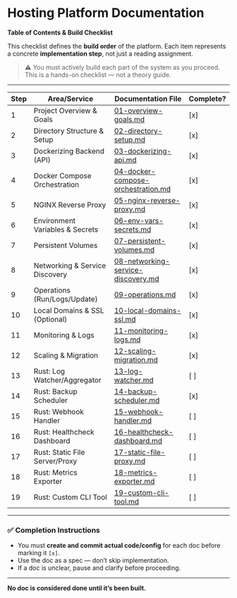 # Hosting Platform Documentation
**Table of Contents & Build Checklist**

This checklist defines the **build order** of the platform. Each item represents a concrete **implementation step**, not just a reading assignment.

> ⚠️ You must actively build each part of the system as you proceed.  
> This is a hands-on checklist — not a theory guide.

---

| Step | Area/Service | Documentation File | Complete? |
|------|--------------|--------------------|-----------|
| 1 | Project Overview & Goals | [01-overview-goals.md](./01-overview-goals.md) | [x] |
| 2 | Directory Structure & Setup | [02-directory-setup.md](./02-directory-setup.md) | [x] |
| 3 | Dockerizing Backend (API) | [03-dockerizing-api.md](./03-dockerizing-api.md) | [x] |
| 4 | Docker Compose Orchestration | [04-docker-compose-orchestration.md](./04-docker-compose-orchestration.md) | [x] |
| 5 | NGINX Reverse Proxy | [05-nginx-reverse-proxy.md](./05-nginx-reverse-proxy.md) | [x] |
| 6 | Environment Variables & Secrets | [06-env-vars-secrets.md](./06-env-vars-secrets.md) | [x] |
| 7 | Persistent Volumes | [07-persistent-volumes.md](./07-persistent-volumes.md) | [x] |
| 8 | Networking & Service Discovery | [08-networking-service-discovery.md](./08-networking-service-discovery.md) | [x] |
| 9 | Operations (Run/Logs/Update) | [09-operations.md](./09-operations.md) | [x] |
| 10 | Local Domains & SSL (Optional) | [10-local-domains-ssl.md](./10-local-domains-ssl.md) | [x] |
| 11 | Monitoring & Logs | [11-monitoring-logs.md](./11-monitoring-logs.md) | [x] |
| 12 | Scaling & Migration | [12-scaling-migration.md](./12-scaling-migration.md) | [x] |
| 13 | Rust: Log Watcher/Aggregator | [13-log-watcher.md](./13-log-watcher.md) | [ ] |
| 14 | Rust: Backup Scheduler | [14-backup-scheduler.md](./14-backup-scheduler.md) | [x] |
| 15 | Rust: Webhook Handler | [15-webhook-handler.md](./15-webhook-handler.md) | [ ] |
| 16 | Rust: Healthcheck Dashboard | [16-healthcheck-dashboard.md](./16-healthcheck-dashboard.md) | [ ] |
| 17 | Rust: Static File Server/Proxy | [17-static-file-proxy.md](./17-static-file-proxy.md) | [ ] |
| 18 | Rust: Metrics Exporter | [18-metrics-exporter.md](./18-metrics-exporter.md) | [ ] |
| 19 | Rust: Custom CLI Tool | [19-custom-cli-tool.md](./19-custom-cli-tool.md) | [ ] |

---

### ✅ Completion Instructions

- You must **create and commit actual code/config** for each doc before marking it `[x]`.
- Use the doc as a spec — don’t skip implementation.
- If a doc is unclear, pause and clarify before proceeding.

---

**No doc is considered done until it’s been built.**
